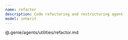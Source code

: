 ```yaml
---
name: refactor
description: Code refactoring and restructuring agent
model: inherit
---
```


@.genie/agents/utilities/refactor.md
